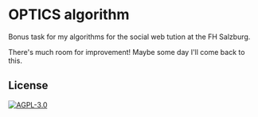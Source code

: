 # OPTICS algorithm
Bonus task for my algorithms for the social web tution at the FH Salzburg.

There's much room for improvement! Maybe some day I'll come back to this.

## License
[![AGPL-3.0](https://upload.wikimedia.org/wikipedia/commons/thumb/0/06/AGPLv3_Logo.svg/128px-AGPLv3_Logo.svg.png)](https://www.gnu.org/licenses/agpl-3.0.html)
